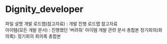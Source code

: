 # Dignity_developer
파일 설명 
개발 로드맵(참고자료) : 개발 진행 로드맵 참고자료  
아이템(모든 개발 문서) : 진행했던 '버려줘' 아이템 개발 관련 문서 총합본 
정기회의(회의록): 정기회의 회의록 총합본 
